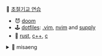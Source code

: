 🎻 [초절기교 연습](https://youtu.be/mOh5uXcVyZM?si=xgU1KznOVGzopGhl)

- 😈 [doom](https://github.com/rurumimic/DOOM)
- 🕹️ [dotfiles](https://github.com/rurumimic/dotfiles): [.vim](https://github.com/rurumimic/.vim), [nvim](https://github.com/rurumimic/nvim) and [supply](https://github.com/rurumimic/supply)
- 🦀 [rust](https://github.com/rurumimic/rust), [c++](https://github.com/rurumimic/cplusplus), [c](https://github.com/rurumimic/c)

<details>
  <summary>🐢 misaeng</summary>

- [adventofcode](https://github.com/rurumimic/adventofcode)
- [apache](https://github.com/rurumimic/apache)
- [directing](https://github.com/rurumimic/directing): [git](https://github.com/rurumimic/directing/blob/master/git/README.md)
- [dockerless](https://github.com/rurumimic/dockerless)
- [haskell](https://github.com/rurumimic/haskell)
- [hunsu](https://github.com/rurumimic/hunsu)
- [go](https://github.com/rurumimic/golang): [network](https://github.com/rurumimic/network-go), [grpc](https://github.com/rurumimic/gRPC)
- [kernel](https://github.com/rurumimic/kernel): [v2.6.39](https://github.com/torvalds/linux/tree/v2.6.39), [next](https://git.kernel.org/pub/scm/linux/kernel/git/next/linux-next.git/)
- [lisp](https://github.com/rurumimic/lisp)
- [llvm](https://github.com/rurumimic/llvm)
- [recommender](https://github.com/rurumimic/recommender)
- [siege](https://github.com/rurumimic/siege)
- [sml](https://github.com/rurumimic/sml)
- [streaming](https://github.com/rurumimic/streaming)
- [terminal](https://github.com/rurumimic/terminal)
- [tls+](https://github.com/rurumimic/tlaplus)
- [unix v6](https://github.com/rurumimic/unix-v6-commentary): [src](https://github.com/dspinellis/unix-history-repo/tree/Research-V6)

</details>
